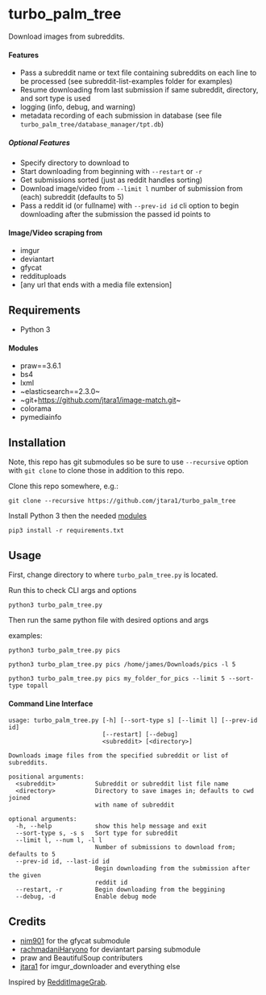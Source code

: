 # turbo_palm_tree

Download images from subreddits.

#### Features
* Pass a subreddit name or text file containing subreddits on each line to be
processed (see subreddit-list-examples folder for examples)
* Resume downloading from last submission if same subreddit, directory, and
sort type is used
* logging (info, debug, and warning)
* metadata recording of each submission in database
(see file `turbo_palm_tree/database_manager/tpt.db`)

##### Optional Features
* Specify directory to download to
* Start downloading from beginning with `--restart` or `-r`
* Get submissions sorted (just as reddit handles sorting)
* Download image/video from `--limit l` number of submission from (each)
subreddit (defaults to 5)
* Pass a reddit id (or fullname) with `--prev-id id` cli option to begin
downloading after the submission the passed id points to

#### Image/Video scraping from
* imgur
* deviantart
* gfycat
* reddituploads
* [any url that ends with a media file extension]


## Requirements

* Python 3

#### Modules

* praw==3.6.1
* bs4
* lxml
* ~elasticsearch==2.3.0~
* ~git+https://github.com/jtara1/image-match.git~
* colorama
* pymediainfo


## Installation

Note, this repo has git submodules so be sure to use `--recursive`
option with `git clone` to clone those in addition to this repo.

Clone this repo somewhere, e.g.:

    git clone --recursive https://github.com/jtara1/turbo_palm_tree

Install Python 3 then the needed [modules](#Modules)

    pip3 install -r requirements.txt


## Usage

First, change directory to where `turbo_palm_tree.py` is located.

Run this to check CLI args and options

    python3 turbo_palm_tree.py

Then run the same python file with desired options and args

examples:

    python3 turbo_palm_tree.py pics

    python3 turbo_plam_tree.py pics /home/james/Downloads/pics -l 5

    python3 turbo_palm_tree.py pics my_folder_for_pics --limit 5 --sort-type topall



#### Command Line Interface

    usage: turbo_palm_tree.py [-h] [--sort-type s] [--limit l] [--prev-id id]
                              [--restart] [--debug]
                              <subreddit> [<directory>]

    Downloads image files from the specified subreddit or list of subreddits.

    positional arguments:
      <subreddit>           Subreddit or subreddit list file name
      <directory>           Directory to save images in; defaults to cwd joined
                            with name of subreddit

    optional arguments:
      -h, --help            show this help message and exit
      --sort-type s, -s s   Sort type for subreddit
      --limit l, --num l, -l l
                            Number of submissions to download from; defaults to 5
      --prev-id id, --last-id id
                            Begin downloading from the submission after the given
                            reddit id
      --restart, -r         Begin downloading from the beggining
      --debug, -d           Enable debug mode



## Credits

* [nim901](https://github.com/nim901/gfycat) for the gfycat submodule
* [rachmadaniHaryono](https://github.com/rachmadaniHaryono) for deviantart
parsing submodule
* praw and BeautifulSoup contributers
* [jtara1](https://github.com/jtara1) for imgur_downloader and everything else

Inspired by [RedditImageGrab](https://github.com/jtara1/RedditImageGrab).
